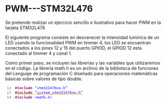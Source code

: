 # PWM---STM32L476
Se pretende realizar un ejercicio sencillo e ilustrativo para hacer PWM en la tarjeta STM32L476

El siguiente programa consiste en desvanecer la intensidad luminica de un LED usando la funcionalidad PWM en timmer 4, los LED se encuentran conectados a los pines 12 y 15 del puerto GPIOD, el GPIOD 12 esta conectado al timmer 4 y canal 1.

Como primer paso, se incluyen las librerías y las variables que utilizaremos en el código. La librería math.h es un archivo de la biblioteca de funciones del Lenguaje de programación C  diseñado para operaciones matemáticas básicas sobre valores de tipo double.

![](1.PNG)

